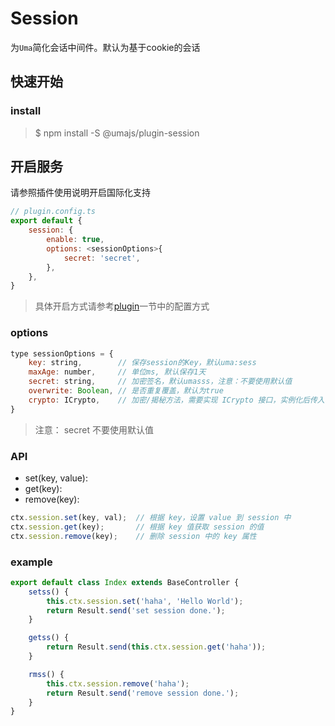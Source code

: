 # Session

为`Uma`简化会话中间件。默认为基于cookie的会话

## 快速开始

### install
> $ npm install -S @umajs/plugin-session


## 开启服务
请参照插件使用说明开启国际化支持
```js
// plugin.config.ts
export default {
    session: {
        enable: true,
        options: <sessionOptions>{
            secret: 'secret',
        },
    },
}
```

> 具体开启方式请参考[plugin](../基础功能/Plugin.md)一节中的配置方式

### options
```js
type sessionOptions = {
    key: string,        // 保存session的Key，默认uma:sess 
    maxAge: number,     // 单位ms, 默认保存1天 
    secret: string,     // 加密签名，默认umasss，注意：不要使用默认值
    overwrite: Boolean, // 是否重复覆盖，默认为true
    crypto: ICrypto,    // 加密/揭秘方法，需要实现 ICrypto 接口，实例化后传入
}
```
> 注意： secret 不要使用默认值


### API 
* set(key, value): 
* get(key): 
* remove(key): 
```js
ctx.session.set(key, val);  // 根据 key，设置 value 到 session 中
ctx.session.get(key);       // 根据 key 值获取 session 的值
ctx.session.remove(key);    // 删除 session 中的 key 属性
```

### example

```javascript
export default class Index extends BaseController {
    setss() {
        this.ctx.session.set('haha', 'Hello World');
        return Result.send('set session done.');
    }

    getss() {
        return Result.send(this.ctx.session.get('haha'));
    }

    rmss() {
        this.ctx.session.remove('haha');
        return Result.send('remove session done.');
    }
}
```
